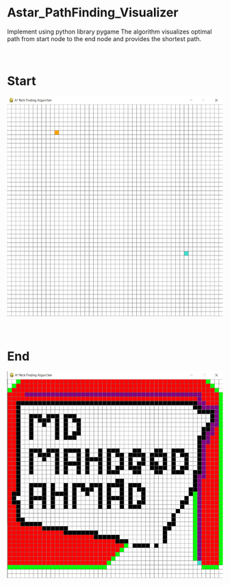# Astar_PathFinding_Visualizer
Implement using python library pygame
The algorithm visualizes optimal path from start node to the end node and provides the shortest path.
<br> <br> <br>
# Start
![Start](https://github.com/Mahdood/Astar_PathFinding_Visualizer/blob/master/Start.jpg)
<br> <br> <br>
# End
![End](https://github.com/Mahdood/Astar_PathFinding_Visualizer/blob/master/End.jpg)
